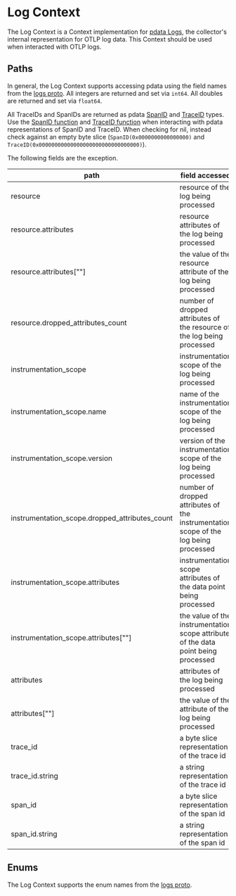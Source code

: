 # Log Context

The Log Context is a Context implementation for [pdata Logs](https://github.com/open-telemetry/opentelemetry-collector/tree/main/pdata/plog), the collector's internal representation for OTLP log data.  This Context should be used when interacted with OTLP logs.

## Paths
In general, the Log Context supports accessing pdata using the field names from the [logs proto](https://github.com/open-telemetry/opentelemetry-proto/blob/main/opentelemetry/proto/logs/v1/logs.proto).  All integers are returned and set via `int64`.  All doubles are returned and set via `float64`.

All TraceIDs and SpanIDs are returned as pdata [SpanID](https://github.com/open-telemetry/opentelemetry-collector/blob/main/pdata/pcommon/spanid.go) and [TraceID](https://github.com/open-telemetry/opentelemetry-collector/blob/main/pdata/pcommon/traceid.go) types.  Use the [SpanID function](https://github.com/ydessouky/enms-OTel-collector/blob/main/pkg/ottl/ottlfuncs/README.md#spanid) and [TraceID function](https://github.com/ydessouky/enms-OTel-collector/blob/main/pkg/ottl/ottlfuncs/README.md#traceid) when interacting with pdata representations of SpanID and TraceID.  When checking for nil, instead check against an empty byte slice (`SpanID(0x0000000000000000)` and `TraceID(0x00000000000000000000000000000000)`).

The following fields are the exception.

| path                                           | field accessed                                                                       | type                                                                    |
|------------------------------------------------|--------------------------------------------------------------------------------------|-------------------------------------------------------------------------|
| resource                                       | resource of the log being processed                                                  | pcommon.Resource                                                        |
| resource.attributes                            | resource attributes of the log being processed                                       | pcommon.Map                                                             |
| resource.attributes\[""\]                      | the value of the resource attribute of the log being processed                       | string, bool, int64, float64, pcommon.Map, pcommon.Slice, []byte or nil |
| resource.dropped_attributes_count              | number of dropped attributes of the resource of the log being processed              | int64                                                                   |
| instrumentation_scope                          | instrumentation scope of the log being processed                                     | pcommon.InstrumentationScope                                            |
| instrumentation_scope.name                     | name of the instrumentation scope of the log being processed                         | string                                                                  |
| instrumentation_scope.version                  | version of the instrumentation scope of the log being processed                      | string                                                                  |
| instrumentation_scope.dropped_attributes_count | number of dropped attributes of the instrumentation scope of the log being processed | int64                                                                   |
| instrumentation_scope.attributes               | instrumentation scope attributes of the data point being processed                   | pcommon.Map                                                             |
| instrumentation_scope.attributes\[""\]         | the value of the instrumentation scope attribute of the data point being processed   | string, bool, int64, float64, pcommon.Map, pcommon.Slice, []byte or nil |
| attributes                                     | attributes of the log being processed                                                | pcommon.Map                                                             |
| attributes\[""\]                               | the value of the attribute of the log being processed                                | string, bool, int64, float64, pcommon.Map, pcommon.Slice, []byte or nil |
| trace_id                                       | a byte slice representation of the trace id                                          | pcommon.TraceID                                                         |
| trace_id.string                                | a string representation of the trace id                                              | string                                                                  |
| span_id                                        | a byte slice representation of the span id                                           | pcommon.SpanID                                                          |
| span_id.string                                 | a string representation of the span id                                               | string                                                                  |

## Enums

The Log Context supports the enum names from the [logs proto](https://github.com/open-telemetry/opentelemetry-proto/blob/main/opentelemetry/proto/logs/v1/logs.proto).
